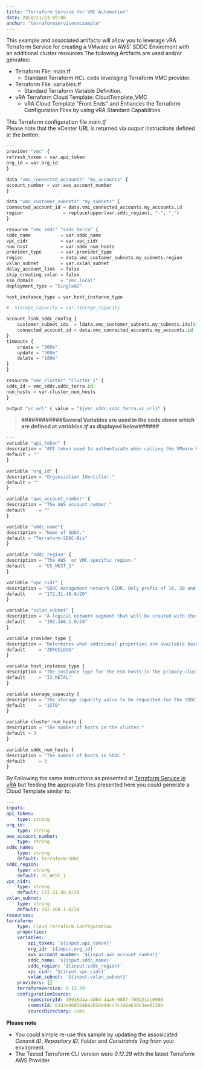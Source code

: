 ```yaml
---
title: "Terraform Service for VMC Automation"
date: 2020/11/23 09:00
anchor: "terraformservicevmcsample"
---
```

This example and associated artifacts will allow you to leverage vRA Terraform Service for creating a VMware on AWS' SDDC Enviroment with an additional cluster resources
The following Artifacts are used and/or genrated:

+ Terraform File: main.tf 
  - Standard Terraform HCL code leveraging Terraform VMC provider.
+ Terraform File: variables.tf 
  - Standard Terraform Variable Definition.
+ vRA Terraform Cloud Template: CloudTemplate_VMC  
  - vRA Cloud Template "Front Ends" and Enhances the Terraform Configuration Files by using vRA Standard Capabilities.

This Terraform configuration file _main.tf_  
Please note that the vCenter URL is returned via _output_ instructions defined at the botton:

```python
---
provider "vmc" {
refresh_token = var.api_token
org_id = var.org_id
}

data "vmc_connected_accounts" "my_accounts" {
account_number = var.aws_account_number
}

data "vmc_customer_subnets" "my_subnets" {
connected_account_id = data.vmc_connected_accounts.my_accounts.id
region               = replace(upper(var.sddc_region), "-", "_")
}

resource "vmc_sddc" "sddc_terra" {
sddc_name           = var.sddc_name
vpc_cidr            = var.vpc_cidr
num_host            = var.sddc_num_hosts
provider_type       = var.provider_type
region              = data.vmc_customer_subnets.my_subnets.region
vxlan_subnet        = var.vxlan_subnet
delay_account_link  = false
skip_creating_vxlan = false
sso_domain          = "vmc.local"
deployment_type = "SingleAZ"

host_instance_type = var.host_instance_type

#  storage_capacity = var.storage_capacity

account_link_sddc_config {
    customer_subnet_ids  = [data.vmc_customer_subnets.my_subnets.ids[0]]
    connected_account_id = data.vmc_connected_accounts.my_accounts.id
}
timeouts {
    create = "300m"
    update = "300m"
    delete = "180m"
}
}

resource "vmc_cluster" "cluster_1" {
sddc_id = vmc_sddc.sddc_terra.id
num_hosts = var.cluster_num_hosts
}

output "vc_url" { value = "${vmc_sddc.sddc_terra.vc_url}" }
```


> **############Several Variables are used in the code above which are defined at _variables.tf_  as displayed below######**



```python
---
variable "api_token" {
description = "API token used to authenticate when calling the VMware Cloud Services API."
default = ""
}

variable "org_id" {
description = "Organization Identifier."
default = ""
}

variable "aws_account_number" {
description = "The AWS account number."
default     = ""
}

variable "sddc_name"{
description = "Name of SDDC."
default = "Terraform-SDDC-Bis"
}

variable "sddc_region" {
description = "The AWS  or VMC specific region."
default     = "US_WEST_1"
}

variable "vpc_cidr" {
description = "SDDC management network CIDR. Only prefix of 16, 20 and 23 are supported."
default     = "172.31.48.0/20"
}

variable "vxlan_subnet" {
description = "A logical network segment that will be created with the SDDC under the compute gateway."
default     = "192.168.1.0/24"
}

variable provider_type {
description = "Determines what additional properties are available based on cloud provider. Default value : AWS"
default     = "ZEROCLOUD"
}

variable host_instance_type {
description = "The instance type for the ESX hosts in the primary cluster of the SDDC. Possible values: I3_METAL, R5_METAL."
default     = "I3_METAL"
}

variable storage_capacity {
description = "The storage capacity value to be requested for the SDDC primary cluster. This variable is only for R5.METAL. Possible values are 15TB, 20TB, 25TB, 30TB, 35TB per host."
default     = "15TB"
}

variable cluster_num_hosts {
description = "The number of hosts in the cluster."
default = 3
}

variable sddc_num_hosts {
description = "The number of hosts in SDDC."
default     = 3
}
```

By Following the same instructions as presented at [Terraform Service in vRA](https://blogs.vmware.com/management/2020/09/terraform-service-in-vra.html) 
but feeding the appropiate files presented here you could generate a Cloud Template similar to:

```yaml
---
inputs:
api_token:
    type: string
org_id:
    type: string
aws_account_number:
    type: string
sddc_name:
    type: string
    default: Terraform-SDDC
sddc_region:
    type: string
    default: US_WEST_1
vpc_cidr:
    type: string
    default: 172.31.48.0/20
vxlan_subnet:
    type: string
    default: 192.168.1.0/24
resources:
terraform:
    type: Cloud.Terraform.Configuration
    properties:
    variables:
        api_token: '${input.api_token}'
        org_id: '${input.org_id}'
        aws_account_number: '${input.aws_account_number}'
        sddc_name: '${input.sddc_name}'
        sddc_region: '${input.sddc_region}'
        vpc_cidr: '${input.vpc_cidr}'
        vxlan_subnet: '${input.vxlan_subnet}'
    providers: []
    terraformVersion: 0.12.29
    configurationSource:
        repositoryId: 19916daa-4d0d-4aa9-9887-f08b21dc0980
        commitId: 8243e868564692656d4dcc7c348a630c3ee0120b
        sourceDirectory: /vmc
```

 **Please note**
 + You could simple re-use this sample by updating the assosicated _Commit ID_, _Repository ID_, _Folder_ and _Constraints Tag_ from your enviroment.
 + The Tested Terraform CLI version were _0.12.29_ with the latest Terraform AWS Provider


